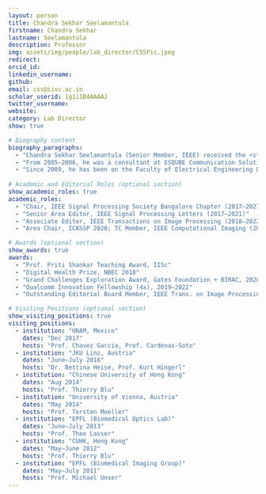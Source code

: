 ```yaml
---
layout: person
title: Chandra Sekhar Seelamantula
firstname: Chandra Sekhar
lastname: Seelamantula
description: Professor
img: assets/img/people/lab_director/CSSPic.jpeg
redirect:
orcid_id: 
linkedin_username: 
github: 
email: css@iisc.ac.in
scholar_userid: 1g1i1B4AAAAJ
twitter_username:
website:
category: Lab Director
show: true

# Biography content
biography_paragraphs:
  - "Chandra Sekhar Seelamantula (Senior Member, IEEE) received the <strong>Bachelor of Engineering</strong> degree with <em>Prof. K. K. Nair Gold Medal</em> and <em>Best Thesis Award</em> from Osmania University in 1999 and the <strong>Ph.D.</strong> from IISc in 2005 with an IBM India Research Lab Fellowship."
  - "From 2005–2006, he was a consultant at ESQUBE Communication Solutions. From 2006–2009, he was a Postdoctoral Fellow at the Biomedical Imaging Group, EPFL, Switzerland, focusing on tomography, splines, and sparse signal processing."
  - "Since 2009, he has been on the Faculty of Electrical Engineering Department, IISc, where he is now Professor and leads the R&D activities of <strong>Spectrum Lab</strong>. His research interests include signal processing, machine learning, Generative AI, computational imaging, and AI for Healthcare."
    
# Academic and Editorial Roles (optional section)
show_academic_roles: true
academic_roles:
  - "Chair, IEEE Signal Processing Society Bangalore Chapter (2017–2021)"
  - "Senior Area Editor, IEEE Signal Processing Letters (2017–2021)"
  - "Associate Editor, IEEE Transactions on Image Processing (2018–2022)"
  - "Area Chair, ICASSP 2020; TC Member, IEEE Computational Imaging (2020–2023)"

# Awards (optional section)
show_awards: true
awards:
  - "Prof. Priti Shankar Teaching Award, IISc"
  - "Digital Health Prize, NBEC 2018"
  - "Grand Challenges Exploration Award, Gates Foundation + BIRAC, 2020"
  - "Qualcomm Innovation Fellowship (4x), 2019–2022"
  - "Outstanding Editorial Board Member, IEEE Trans. on Image Processing, 2022"

# Visiting Positions (optional section)
show_visiting_positions: true
visiting_positions:
  - institution: "UNAM, Mexico"
    dates: "Dec 2017"
    hosts: "Prof. Chavez Garcia, Prof. Cardenas-Soto"
  - institution: "JKU Linz, Austria"
    dates: "June–July 2016"
    hosts: "Dr. Bettina Heise, Prof. Kurt Hingerl"
  - institution: "Chinese University of Hong Kong"
    dates: "Aug 2014"
    hosts: "Prof. Thierry Blu"
  - institution: "University of Vienna, Austria"
    dates: "May 2014"
    hosts: "Prof. Torsten Moeller"
  - institution: "EPFL (Biomedical Optics Lab)"
    dates: "June–July 2013"
    hosts: "Prof. Theo Lasser"
  - institution: "CUHK, Hong Kong"
    dates: "May–June 2012"
    hosts: "Prof. Thierry Blu"
  - institution: "EPFL (Biomedical Imaging Group)"
    dates: "May–July 2011"
    hosts: "Prof. Michael Unser"
---
```

